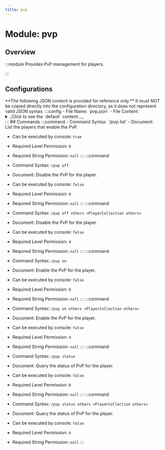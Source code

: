 ```yaml
---
title: pvp
---
```



# Module: pvp

## Overview
:::module
  Provides PvP management for players.


:::
## Configurations
<Admonition type="warning" icon="" title="">
**The following JSON content is provided for reference only.**
It must NOT be copied directly into the configuration directory, as it does not represent valid JSON syntax.
</Admonition>
:::config
- File Name: `pvp.json`
- File Content: 
<details>

<summary>_Click to see the `default` content..._</summary>

```json showLineNumbers title="config/fuji/modules/pvp/pvp.json"
{
  "whitelist": []
}
```
</details>
:::
## Commands
:::command
- Command Syntax: `/pvp list`
- Document:   List the players that enable the PvP.


- Can be executed by console: `true`
- Required Level Permission: `0`
- Required String Permission: `null`
:::
:::command
- Command Syntax: `/pvp off`
- Document:   Disable the PvP for the player.


- Can be executed by console: `false`
- Required Level Permission: `0`
- Required String Permission: `null`
:::
:::command
- Command Syntax: `/pvp off others <PlayerCollection others>`
- Document:   Disable the PvP for the player.


- Can be executed by console: `false`
- Required Level Permission: `4`
- Required String Permission: `null`
:::
:::command
- Command Syntax: `/pvp on`
- Document:   Enable the PvP for the player.


- Can be executed by console: `false`
- Required Level Permission: `0`
- Required String Permission: `null`
:::
:::command
- Command Syntax: `/pvp on others <PlayerCollection others>`
- Document:   Enable the PvP for the player.


- Can be executed by console: `false`
- Required Level Permission: `4`
- Required String Permission: `null`
:::
:::command
- Command Syntax: `/pvp status`
- Document:   Query the status of PvP for the player.


- Can be executed by console: `false`
- Required Level Permission: `0`
- Required String Permission: `null`
:::
:::command
- Command Syntax: `/pvp status others <PlayerCollection others>`
- Document:   Query the status of PvP for the player.


- Can be executed by console: `false`
- Required Level Permission: `4`
- Required String Permission: `null`
:::
